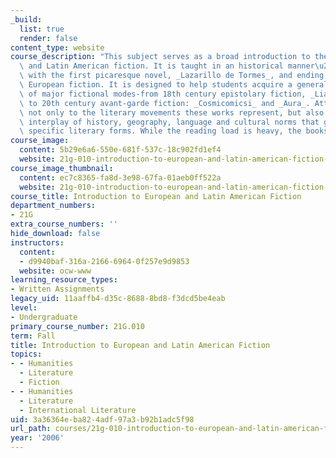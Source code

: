 ```yaml
---
_build:
  list: true
  render: false
content_type: website
course_description: "This subject serves as a broad introduction to the field of European\
  \ and Latin American fiction. It is taught in an historical manner\u2014beginning\
  \ with the first picaresque novel, _Lazarillo de Tormes_, and ending with contemporary\
  \ European fiction. It is designed to help students acquire a general understanding\
  \ of major fictional modes-from 18th century epistolary fiction, _Liaisons dangereuses_,\
  \ to 20th century avant-garde fiction: _Cosmicomicsi_ and _Aura_. Attention is paid\
  \ not only to the literary movements these works represent, but also to the subtle\
  \ interplay of history, geography, language and cultural norms that gave rise to\
  \ specific literary forms. While the reading load is heavy, the books are compelling.\n"
course_image:
  content: 5b29e6a6-550e-681f-537c-18c902fd1ef4
  website: 21g-010-introduction-to-european-and-latin-american-fiction-fall-2006
course_image_thumbnail:
  content: ec7c8365-fa8d-3e98-67fa-01aeb0ff522a
  website: 21g-010-introduction-to-european-and-latin-american-fiction-fall-2006
course_title: Introduction to European and Latin American Fiction
department_numbers:
- 21G
extra_course_numbers: ''
hide_download: false
instructors:
  content:
  - d9940baf-316a-2166-6964-0f257e9d9853
  website: ocw-www
learning_resource_types:
- Written Assignments
legacy_uid: 11aaffb4-d35c-8688-8bd8-f3dcd5be4eab
level:
- Undergraduate
primary_course_number: 21G.010
term: Fall
title: Introduction to European and Latin American Fiction
topics:
- - Humanities
  - Literature
  - Fiction
- - Humanities
  - Literature
  - International Literature
uid: 3a36364e-ba82-4adf-97a3-b92b1adc5f98
url_path: courses/21g-010-introduction-to-european-and-latin-american-fiction-fall-2006
year: '2006'
---
```

